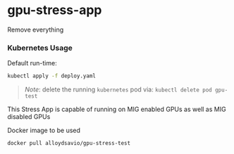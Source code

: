 # gpu-stress-app

Remove everything


### Kubernetes Usage
Default run-time:
```bash
kubectl apply -f deploy.yaml
```
> *Note*: delete the running `kubernetes` pod via: `kubectl delete pod gpu-test`

This Stress App is capable of running on MIG enabled GPUs as well as MIG disabled GPUs

Docker image to be used
```bash
docker pull alloydsavio/gpu-stress-test
```
